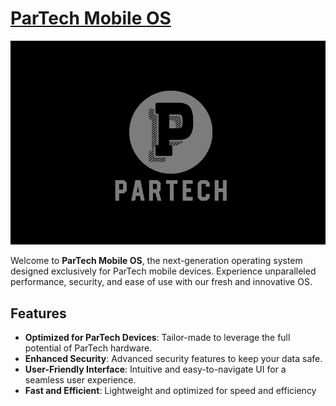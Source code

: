 # [ParTech Mobile OS](https://github.com/BDadmehr0/ParTech-OS)

<img src="https://github.com/BDadmehr0/ParTech-OS/blob/main/logo.png" alt="Project Logo" width="600"/>


Welcome to **ParTech Mobile OS**, the next-generation operating system designed exclusively for ParTech mobile devices. Experience unparalleled performance, security, and ease of use with our fresh and innovative OS.

## Features

- **Optimized for ParTech Devices**: Tailor-made to leverage the full potential of ParTech hardware.
- **Enhanced Security**: Advanced security features to keep your data safe.
- **User-Friendly Interface**: Intuitive and easy-to-navigate UI for a seamless user experience.
- **Fast and Efficient**: Lightweight and optimized for speed and efficiency
